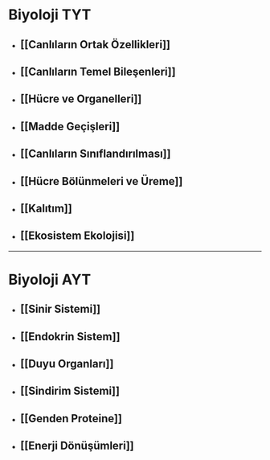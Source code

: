 # Biyoloji TYT
- ## [[Canlıların Ortak Özellikleri]]
- ## [[Canlıların Temel Bileşenleri]]
- ## [[Hücre ve Organelleri]]
- ## [[Madde Geçişleri]]
- ## [[Canlıların Sınıflandırılması]]
- ## [[Hücre Bölünmeleri ve Üreme]]
- ## [[Kalıtım]]
- ## [[Ekosistem Ekolojisi]]

---
# Biyoloji AYT
- ## [[Sinir Sistemi]]
- ## [[Endokrin Sistem]]
- ## [[Duyu Organları]]
- ## [[Sindirim Sistemi]]
- ## [[Genden Proteine]]
- ## [[Enerji Dönüşümleri]]